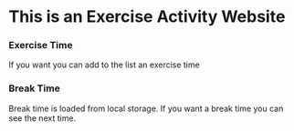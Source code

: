# This is an Exercise Activity Website

### Exercise Time

If you want you can add to the list an exercise time 

### Break Time
Break time is loaded from local storage. If you want a break time you can see the next time.